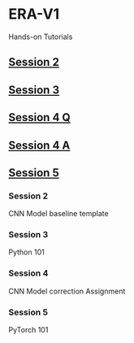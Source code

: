 # ERA-V1
Hands-on Tutorials

## [Session 2](https://colab.research.google.com/drive/1wrnK6C43MhmapMof4NFXxz2tdUY4-gL8)
## [Session 3](https://deepnote.com/workspace/the-admin-1957b0d5-55ec-485d-b760-1ff5e8265a44/project/EVA-8-1563589e-d7d4-446e-b49e-586b2c5ad1c0/notebook/Python%20102-77e1838b770c4d88bf45a626a45123b4)

## [Session 4 Q](https://colab.research.google.com/drive/1oVt7T6tb90Y1EXvFaIWgm72emqZZPXi4?usp=sharing)
## [Session 4 A](https://colab.research.google.com/drive/1_jUbSQiE3vFCu-m7BWne7F6dRORQ9nJY?usp=sharing)

## [Session 5](https://colab.research.google.com/drive/1U0gh101uQzaxaMg9ahguDSyzRXFeNxPH?usp=sharing)


### Session 2
CNN Model baseline template

### Session 3
Python 101

### Session 4
CNN Model correction Assignment

### Session 5
PyTorch 101
